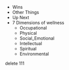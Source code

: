 - Wins
- Other Things
- Up Next
- 7 Dimensions of wellness
	- Occupational
	- Physical
	- Social_Emotional
	- Intellectual
	- Spiritual
	- Environmental


delete 111
